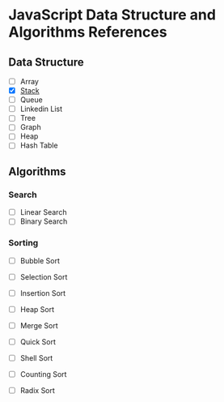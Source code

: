 # JavaScript Data Structure and Algorithms References

## Data Structure

- [ ] Array
- [x] [Stack](tree/master/codes/stack)
- [ ] Queue
- [ ] Linkedin List
- [ ] Tree
- [ ] Graph
- [ ] Heap
- [ ] Hash Table

## Algorithms

### Search

- [ ] Linear Search
- [ ] Binary Search

### Sorting

- [ ] Bubble Sort
- [ ] Selection Sort
- [ ] Insertion Sort
- [ ] Heap Sort
- [ ] Merge Sort
- [ ] Quick Sort
- [ ] Shell Sort
- [ ] Counting Sort
- [ ] Radix Sort

